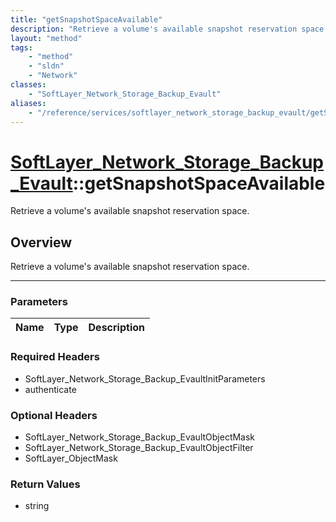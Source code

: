 ```yaml
---
title: "getSnapshotSpaceAvailable"
description: "Retrieve a volume's available snapshot reservation space."
layout: "method"
tags:
    - "method"
    - "sldn"
    - "Network"
classes:
    - "SoftLayer_Network_Storage_Backup_Evault"
aliases:
    - "/reference/services/softlayer_network_storage_backup_evault/getSnapshotSpaceAvailable"
---
```

# [SoftLayer_Network_Storage_Backup_Evault](/reference/services/SoftLayer_Network_Storage_Backup_Evault)::getSnapshotSpaceAvailable


Retrieve a volume's available snapshot reservation space.


## Overview 
Retrieve a volume's available snapshot reservation space.

-----

### Parameters 
|Name | Type | Description |
| --- | --- | --- |


### Required Headers
* SoftLayer_Network_Storage_Backup_EvaultInitParameters
* authenticate


### Optional Headers
* SoftLayer_Network_Storage_Backup_EvaultObjectMask
* SoftLayer_Network_Storage_Backup_EvaultObjectFilter
* SoftLayer_ObjectMask

### Return Values
* string




